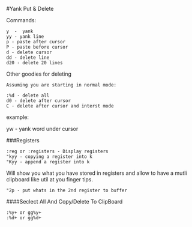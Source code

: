 #Yank Put & Delete

Commands:
```
y  -  yank
yy - yank line
p - paste after cursor
P - paste before cursor
d - delete cursor
dd - delete line
d20 - delete 20 lines

```

Other goodies for deleting

```
Assuming you are starting in normal mode: 

:%d - delete all
d0 - delete after cursor 
C - delete after cursor and interst mode

```


example:

yw - yank word under cursor 

###Registers
```
:reg or :registers - Display registers
"kyy - copying a register into k
"Kyy - append a register into k
```

Will show you what you have stored in registers and allow to have a mutli clipboard like util at you finger tips.
```
"2p - put whats in the 2nd register to buffer
```


####Seclect All And Copy/Delete To ClipBoard
```
:%y+ or gg%y+
:%d+ or gg%d+
```
